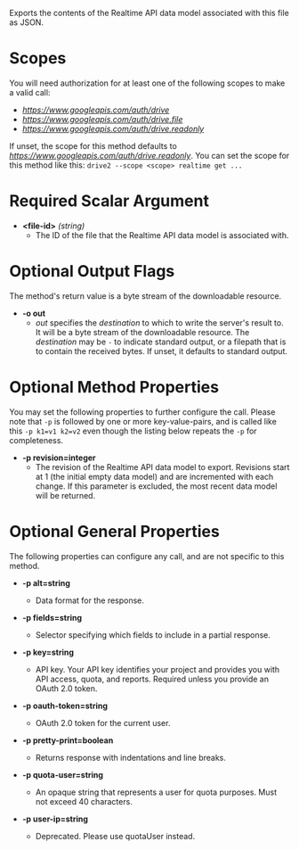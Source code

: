 Exports the contents of the Realtime API data model associated with this file as JSON.
# Scopes

You will need authorization for at least one of the following scopes to make a valid call:

* *https://www.googleapis.com/auth/drive*
* *https://www.googleapis.com/auth/drive.file*
* *https://www.googleapis.com/auth/drive.readonly*

If unset, the scope for this method defaults to *https://www.googleapis.com/auth/drive.readonly*.
You can set the scope for this method like this: `drive2 --scope <scope> realtime get ...`
# Required Scalar Argument
* **&lt;file-id&gt;** *(string)*
    - The ID of the file that the Realtime API data model is associated with.

# Optional Output Flags


The method's return value is a byte stream of the downloadable resource.

* **-o out**
    - *out* specifies the *destination* to which to write the server's result to.
      It will be a byte stream of the downloadable resource.
      The *destination* may be `-` to indicate standard output, or a filepath that is to contain the received bytes.
      If unset, it defaults to standard output.
# Optional Method Properties

You may set the following properties to further configure the call. Please note that `-p` is followed by one 
or more key-value-pairs, and is called like this `-p k1=v1 k2=v2` even though the listing below repeats the
`-p` for completeness.

* **-p revision=integer**
    - The revision of the Realtime API data model to export. Revisions start at 1 (the initial empty data model) and are incremented with each change. If this parameter is excluded, the most recent data model will be returned.

# Optional General Properties

The following properties can configure any call, and are not specific to this method.

* **-p alt=string**
    - Data format for the response.

* **-p fields=string**
    - Selector specifying which fields to include in a partial response.

* **-p key=string**
    - API key. Your API key identifies your project and provides you with API access, quota, and reports. Required unless you provide an OAuth 2.0 token.

* **-p oauth-token=string**
    - OAuth 2.0 token for the current user.

* **-p pretty-print=boolean**
    - Returns response with indentations and line breaks.

* **-p quota-user=string**
    - An opaque string that represents a user for quota purposes. Must not exceed 40 characters.

* **-p user-ip=string**
    - Deprecated. Please use quotaUser instead.
